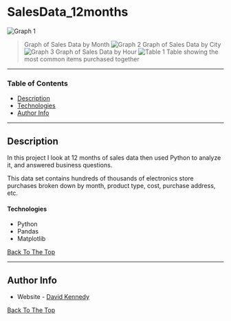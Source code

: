 # SalesData_12months



![Graph 1](https://github.com/dekennedy/12mSalesdata/blob/master/Graph%201.PNG)
> Graph of Sales Data by Month
![Graph 2](https://github.com/dekennedy/12mSalesdata/blob/master/Graph%202.PNG)
> Graph of Sales Data by City
![Graph 3](https://github.com/dekennedy/12mSalesdata/blob/master/Graph%203.PNG)
> Graph of Sales Data by Hour
![Table 1](https://github.com/dekennedy/12mSalesdata/blob/master/Table%201.PNG)
> Table showing the most common items purchased together
---

### Table of Contents

- [Description](#description)
- [Technologies](#Technologies)
- [Author Info](#author-info)

---

## Description

In this project I look at 12 months of sales data then used Python to analyze it, and answered business questions. 

This data set contains hundreds of thousands of electronics store purchases broken down by month, product type, cost, purchase address, etc. 

#### Technologies

- Python
- Pandas
- Matplotlib

[Back To The Top](#SalesData_12months)

---

## Author Info

- Website - [David Kennedy](https://linkedin.com/in/david-e-kennedy)

[Back To The Top](#SalesData_12months)
